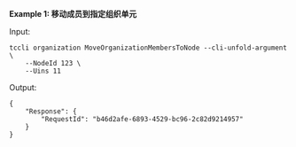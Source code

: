 **Example 1: 移动成员到指定组织单元**



Input: 

```
tccli organization MoveOrganizationMembersToNode --cli-unfold-argument  \
    --NodeId 123 \
    --Uins 11
```

Output: 
```
{
    "Response": {
        "RequestId": "b46d2afe-6893-4529-bc96-2c82d9214957"
    }
}
```

